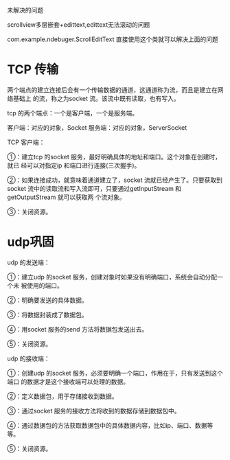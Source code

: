 未解决的问题

  scrollview多层嵌套+edittext,edittext无法滚动的问题
  
  com.example.ndebuger.ScrollEditText  直接使用这个类就可以解决上面的问题
  
  
  
  
 # TCP 传输
   两个端点的建立连接后会有一个传输数据的通道，这通道称为流，而且是建立在网络基础上
   的流，称之为socket 流。该流中既有读取，也有写入。
   
   tcp 的两个端点：一个是客户端，一个是服务端。
   
   客户端：对应的对象，Socket
   服务端：对应的对象，ServerSocket
   
   TCP 客户端：
   
   ①：建立tcp 的socket 服务，最好明确具体的地址和端口。这个对象在创建时，就已
   经可以对指定ip 和端口进行连接(三次握手)。
   
   ②：如果连接成功，就意味着通道建立了，socket 流就已经产生了。只要获取到socket
   流中的读取流和写入流即可，只要通过getInputStream 和getOutputStream 就可以获取两
   个流对象。
   
   ③：关闭资源。 
  
 # udp巩固
 
  udp 的发送端：
  
  ①：建立udp 的socket 服务，创建对象时如果没有明确端口，系统会自动分配一个未
  被使用的端口。
 
  ②：明确要发送的具体数据。
  
  ③：将数据封装成了数据包。
  
  ④：用socket 服务的send 方法将数据包发送出去。
  
  ⑤：关闭资源。
  
  udp 的接收端：
  
  ①：创建udp 的socket 服务，必须要明确一个端口，作用在于，只有发送到这个端口
  的数据才是这个接收端可以处理的数据。
  
  
  ②：定义数据包，用于存储接收到数据。
  
  ③：通过socket 服务的接收方法将收到的数据存储到数据包中。
  
  ④：通过数据包的方法获取数据包中的具体数据内容，比如ip、端口、数据等等。
  
  ⑤：关闭资源。